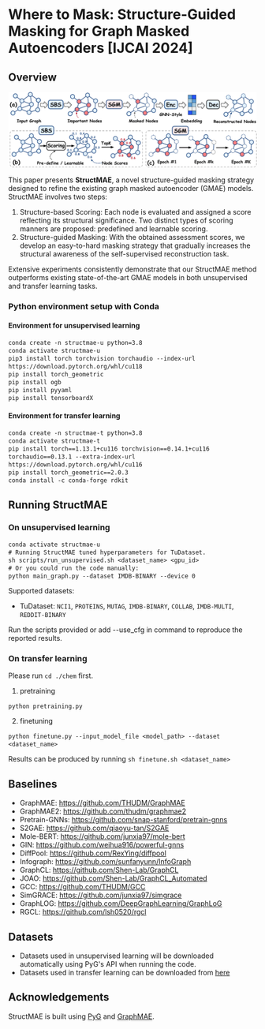# Where to Mask: Structure-Guided Masking for Graph Masked Autoencoders [IJCAI 2024]



## Overview

![image](./imgs/model.png)

This paper presents **StructMAE**, a novel structure-guided masking strategy designed to refine the existing graph masked autoencoder (GMAE) models. StructMAE involves two steps: 
1) Structure-based Scoring: Each node is evaluated and assigned a score reflecting its structural significance.  Two distinct types of scoring manners are proposed: predefined and learnable scoring. 
2) Structure-guided Masking: With the obtained assessment scores, we develop an easy-to-hard masking strategy that gradually increases the structural awareness of the self-supervised reconstruction task.

Extensive experiments consistently demonstrate that our StructMAE method outperforms existing state-of-the-art GMAE models in both unsupervised and transfer learning tasks.

### Python environment setup with Conda

#### Environment for unsupervised learning

```
conda create -n structmae-u python=3.8
conda activate structmae-u
pip3 install torch torchvision torchaudio --index-url https://download.pytorch.org/whl/cu118
pip install torch_geometric
pip install ogb
pip install pyyaml
pip install tensorboardX
```

#### Environment for transfer learning

```
conda create -n structmae-t python=3.8
conda activate structmae-t
pip install torch==1.13.1+cu116 torchvision==0.14.1+cu116 torchaudio==0.13.1 --extra-index-url https://download.pytorch.org/whl/cu116
pip install torch_geometric==2.0.3
conda install -c conda-forge rdkit
```

## Running StructMAE

### On unsupervised learning

```
conda activate structmae-u
# Running StructMAE tuned hyperparameters for TuDataset.
sh scripts/run_unsupervised.sh <dataset_name> <gpu_id>
# Or you could run the code manually:
python main_graph.py --dataset IMDB-BINARY --device 0
```

Supported datasets:

- TuDataset: `NCI1`, `PROTEINS`, `MUTAG`, `IMDB-BINARY`, `COLLAB`, `IMDB-MULTI`, `REDDIT-BINARY`

Run the scripts provided or add --use_cfg in command to reproduce the reported results.

### On transfer learning

Please run `cd ./chem` first.

1. pretraining
```
python pretraining.py
```
2. finetuning
```
python finetune.py --input_model_file <model_path> --dataset <dataset_name>
```
Results can be produced by running `sh finetune.sh <dataset_name>`

## Baselines

- GraphMAE: https://github.com/THUDM/GraphMAE
- GraphMAE2: https://github.com/thudm/graphmae2
- Pretrain-GNNs: https://github.com/snap-stanford/pretrain-gnns
- S2GAE: https://github.com/qiaoyu-tan/S2GAE        
- Mole-BERT: https://github.com/junxia97/mole-bert                            
- GIN: https://github.com/weihua916/powerful-gnns   
- DiffPool: https://github.com/RexYing/diffpool
- Infograph: https://github.com/sunfanyunn/InfoGraph
- GraphCL: https://github.com/Shen-Lab/GraphCL 
- JOAO: https://github.com/Shen-Lab/GraphCL_Automated
- GCC: https://github.com/THUDM/GCC
- SimGRACE: https://github.com/junxia97/simgrace
- GraphLOG: https://github.com/DeepGraphLearning/GraphLoG
- RGCL: https://github.com/lsh0520/rgcl


## Datasets

- Datasets used in unsupervised learning will be downloaded automatically using PyG's API when running the code. 
- Datasets used in transfer learning can be downloaded from [here](https://github.com/snap-stanford/pretrain-gnns#dataset-download)

## Acknowledgements
StructMAE is built using [PyG](https://www.pyg.org/) and [GraphMAE](https://github.com/THUDM/GraphMAE/tree/pyg). 
